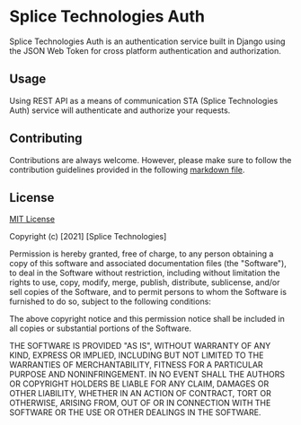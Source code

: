 # Splice Technologies Auth

Splice Technologies Auth is an authentication service built in Django using the JSON Web Token for cross 
platform authentication and authorization.


## Usage
Using REST API as a means of communication STA (Splice Technologies Auth) service will authenticate and authorize your
requests.


## Contributing
Contributions are always welcome. However, please make sure to follow the contribution guidelines provided in the
following [markdown file](https://github.com/Splice-Technologies/splice-docs/blob/master/CONTRIBUTE.md).

## License
[MIT License](https://choosealicense.com/licenses/mit/)

Copyright (c) [2021] [Splice Technologies]

Permission is hereby granted, free of charge, to any person obtaining a copy
of this software and associated documentation files (the "Software"), to deal
in the Software without restriction, including without limitation the rights
to use, copy, modify, merge, publish, distribute, sublicense, and/or sell
copies of the Software, and to permit persons to whom the Software is
furnished to do so, subject to the following conditions:

The above copyright notice and this permission notice shall be included in all
copies or substantial portions of the Software.

THE SOFTWARE IS PROVIDED "AS IS", WITHOUT WARRANTY OF ANY KIND, EXPRESS OR
IMPLIED, INCLUDING BUT NOT LIMITED TO THE WARRANTIES OF MERCHANTABILITY,
FITNESS FOR A PARTICULAR PURPOSE AND NONINFRINGEMENT. IN NO EVENT SHALL THE
AUTHORS OR COPYRIGHT HOLDERS BE LIABLE FOR ANY CLAIM, DAMAGES OR OTHER
LIABILITY, WHETHER IN AN ACTION OF CONTRACT, TORT OR OTHERWISE, ARISING FROM,
OUT OF OR IN CONNECTION WITH THE SOFTWARE OR THE USE OR OTHER DEALINGS IN THE
SOFTWARE.